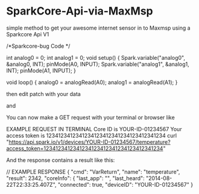 # SparkCore-Api-via-MaxMsp

simple method to get your awesome internet sensor in to Maxmsp
using a Sparkcore Api V1 

/*Sparkcore-bug Code */

int analog0 = 0; int analog1 = 0; void setup() { Spark.variable("analog0", &analog0, INT); pinMode(A0, INPUT); Spark.variable("analog1", &analog1, INT); pinMode(A1, INPUT); }

void loop() { analog0 = analogRead(A0); analog1 = analogRead(A1); }

then edit patch with your data

and

You can now make a GET request with your terminal or browser like

EXAMPLE REQUEST IN TERMINAL
Core ID is YOUR-ID-01234567
Your access token is 1234123412341234123412341234123412341234
curl "https://api.spark.io/v1/devices/YOUR-ID-01234567/temperature?access_token=1234123412341234123412341234123412341234"

And the response contains a result like this:

// EXAMPLE RESPONSE { "cmd": "VarReturn", "name": "temperature", "result": 2342, "coreInfo": { "last_app": "", "last_heard": "2014-08-22T22:33:25.407Z", "connected": true, "deviceID": "YOUR-ID-01234567" }

